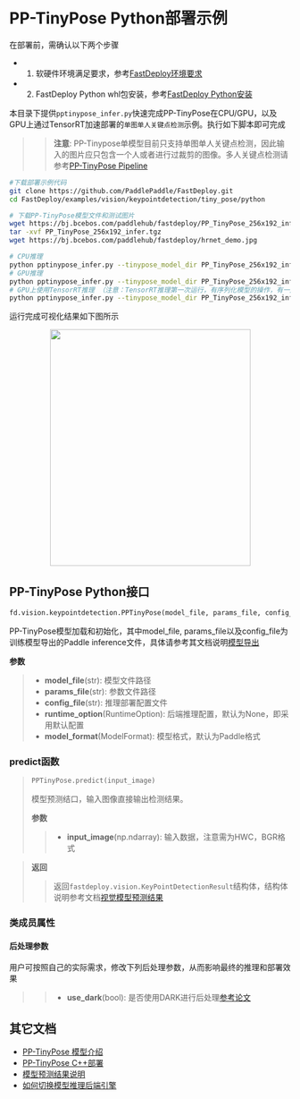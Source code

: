 # PP-TinyPose Python部署示例

在部署前，需确认以下两个步骤

- 1. 软硬件环境满足要求，参考[FastDeploy环境要求](../../../../../docs/environment.md)  
- 2. FastDeploy Python whl包安装，参考[FastDeploy Python安装](../../../../../docs/quick_start)

本目录下提供`pptinypose_infer.py`快速完成PP-TinyPose在CPU/GPU，以及GPU上通过TensorRT加速部署的`单图单人关键点检测`示例。执行如下脚本即可完成

>> **注意**: PP-Tinypose单模型目前只支持单图单人关键点检测，因此输入的图片应只包含一个人或者进行过裁剪的图像。多人关键点检测请参考[PP-TinyPose Pipeline](../../det_keypoint_unite/python/README.md)

```bash
#下载部署示例代码
git clone https://github.com/PaddlePaddle/FastDeploy.git
cd FastDeploy/examples/vision/keypointdetection/tiny_pose/python

# 下载PP-TinyPose模型文件和测试图片
wget https://bj.bcebos.com/paddlehub/fastdeploy/PP_TinyPose_256x192_infer.tgz
tar -xvf PP_TinyPose_256x192_infer.tgz
wget https://bj.bcebos.com/paddlehub/fastdeploy/hrnet_demo.jpg

# CPU推理
python pptinypose_infer.py --tinypose_model_dir PP_TinyPose_256x192_infer --image hrnet_demo.jpg --device cpu
# GPU推理
python pptinypose_infer.py --tinypose_model_dir PP_TinyPose_256x192_infer --image hrnet_demo.jpg --device gpu
# GPU上使用TensorRT推理 （注意：TensorRT推理第一次运行，有序列化模型的操作，有一定耗时，需要耐心等待）
python pptinypose_infer.py --tinypose_model_dir PP_TinyPose_256x192_infer --image hrnet_demo.jpg --device gpu --use_trt True
```

运行完成可视化结果如下图所示
<div  align="center">  
<img src="https://user-images.githubusercontent.com/16222477/196386764-dd51ad56-c410-4c54-9580-643f282f5a83.jpeg", width=359px, height=423px />
</div>

## PP-TinyPose Python接口

```python
fd.vision.keypointdetection.PPTinyPose(model_file, params_file, config_file, runtime_option=None, model_format=ModelFormat.PADDLE)
```

PP-TinyPose模型加载和初始化，其中model_file, params_file以及config_file为训练模型导出的Paddle inference文件，具体请参考其文档说明[模型导出](https://github.com/PaddlePaddle/PaddleDetection/blob/release/2.5/deploy/EXPORT_MODEL.md)

**参数**

> * **model_file**(str): 模型文件路径
> * **params_file**(str): 参数文件路径
> * **config_file**(str): 推理部署配置文件
> * **runtime_option**(RuntimeOption): 后端推理配置，默认为None，即采用默认配置
> * **model_format**(ModelFormat): 模型格式，默认为Paddle格式

### predict函数

> ```python
> PPTinyPose.predict(input_image)
> ```
>
> 模型预测结口，输入图像直接输出检测结果。
>
> **参数**
>
> > * **input_image**(np.ndarray): 输入数据，注意需为HWC，BGR格式

> **返回**
>
> > 返回`fastdeploy.vision.KeyPointDetectionResult`结构体，结构体说明参考文档[视觉模型预测结果](../../../../../docs/api/vision_results/)

### 类成员属性
#### 后处理参数
用户可按照自己的实际需求，修改下列后处理参数，从而影响最终的推理和部署效果

> > * **use_dark**(bool): 是否使用DARK进行后处理[参考论文](https://arxiv.org/abs/1910.06278)


## 其它文档

- [PP-TinyPose 模型介绍](..)
- [PP-TinyPose C++部署](../cpp)
- [模型预测结果说明](../../../../../docs/api/vision_results/)
- [如何切换模型推理后端引擎](../../../../../docs/runtime/how_to_change_backend.md)
